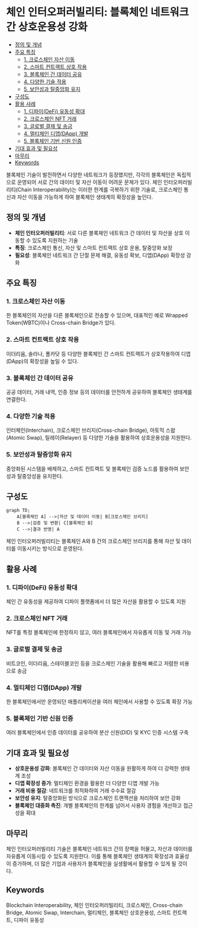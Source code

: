 # 체인 인터오퍼러빌리티: 블록체인 네트워크 간 상호운용성 강화

<!-- mtoc-start -->

- [정의 및 개념](#정의-및-개념)
- [주요 특징](#주요-특징)
  - [1. 크로스체인 자산 이동](#1-크로스체인-자산-이동)
  - [2. 스마트 컨트랙트 상호 작용](#2-스마트-컨트랙트-상호-작용)
  - [3. 블록체인 간 데이터 공유](#3-블록체인-간-데이터-공유)
  - [4. 다양한 기술 적용](#4-다양한-기술-적용)
  - [5. 보안성과 탈중앙화 유지](#5-보안성과-탈중앙화-유지)
- [구성도](#구성도)
- [활용 사례](#활용-사례)
  - [1. 디파이(DeFi) 유동성 확대](#1-디파이defi-유동성-확대)
  - [2. 크로스체인 NFT 거래](#2-크로스체인-nft-거래)
  - [3. 글로벌 결제 및 송금](#3-글로벌-결제-및-송금)
  - [4. 멀티체인 디앱(DApp) 개발](#4-멀티체인-디앱dapp-개발)
  - [5. 블록체인 기반 신원 인증](#5-블록체인-기반-신원-인증)
- [기대 효과 및 필요성](#기대-효과-및-필요성)
- [마무리](#마무리)
- [Keywords](#keywords)

<!-- mtoc-end -->

블록체인 기술이 발전하면서 다양한 네트워크가 등장했지만, 각각의 블록체인은 독립적으로 운영되어 서로 간의 데이터 및 자산 이동이 어려운 문제가 있다. 체인 인터오퍼러빌리티(Chain Interoperability)는 이러한 한계를 극복하기 위한 기술로, 크로스체인 통신과 자산 이동을 가능하게 하여 블록체인 생태계의 확장성을 높인다.

## 정의 및 개념

- **체인 인터오퍼러빌리티**: 서로 다른 블록체인 네트워크 간 데이터 및 자산을 상호 이동할 수 있도록 지원하는 기술
- **특징**: 크로스체인 통신, 자산 및 스마트 컨트랙트 상호 운용, 탈중앙화 보장
- **필요성**: 블록체인 네트워크 간 단절 문제 해결, 유동성 확보, 디앱(DApp) 확장성 강화

## 주요 특징

### 1. 크로스체인 자산 이동

한 블록체인의 자산을 다른 블록체인으로 전송할 수 있으며, 대표적인 예로 Wrapped Token(WBTC)이나 Cross-chain Bridge가 있다.

### 2. 스마트 컨트랙트 상호 작용

이더리움, 솔라나, 폴카닷 등 다양한 블록체인 간 스마트 컨트랙트가 상호작용하여 디앱(DApp)의 확장성을 높일 수 있다.

### 3. 블록체인 간 데이터 공유

공공 데이터, 거래 내역, 인증 정보 등의 데이터를 안전하게 공유하여 블록체인 생태계를 연결한다.

### 4. 다양한 기술 적용

인터체인(Interchain), 크로스체인 브리지(Cross-chain Bridge), 아토믹 스왑(Atomic Swap), 릴레이(Relayer) 등 다양한 기술을 활용하여 상호운용성을 지원한다.

### 5. 보안성과 탈중앙화 유지

중앙화된 시스템을 배제하고, 스마트 컨트랙트 및 블록체인 검증 노드를 활용하여 보안성과 탈중앙성을 유지한다.

## 구성도

```mermaid
graph TD;
    A[블록체인 A] -->|자산 및 데이터 이동| B[크로스체인 브리지]
    B -->|검증 및 변환| C[블록체인 B]
    C -->|결과 반영| A
```

체인 인터오퍼러빌리티는 블록체인 A와 B 간의 크로스체인 브리지를 통해 자산 및 데이터를 이동시키는 방식으로 운영된다.

## 활용 사례

### 1. 디파이(DeFi) 유동성 확대

체인 간 유동성을 제공하여 디파이 플랫폼에서 더 많은 자산을 활용할 수 있도록 지원

### 2. 크로스체인 NFT 거래

NFT를 특정 블록체인에 한정하지 않고, 여러 블록체인에서 자유롭게 이동 및 거래 가능

### 3. 글로벌 결제 및 송금

비트코인, 이더리움, 스테이블코인 등을 크로스체인 기술을 활용해 빠르고 저렴한 비용으로 송금

### 4. 멀티체인 디앱(DApp) 개발

한 블록체인에서만 운영되던 애플리케이션을 여러 체인에서 사용할 수 있도록 확장 가능

### 5. 블록체인 기반 신원 인증

여러 블록체인에서 인증 데이터를 공유하여 분산 신원(DID) 및 KYC 인증 시스템 구축

## 기대 효과 및 필요성

- **상호운용성 강화**: 블록체인 간 데이터와 자산 이동을 원활하게 하여 더 강력한 생태계 조성
- **디앱 확장성 증가**: 멀티체인 환경을 활용한 더 다양한 디앱 개발 가능
- **거래 비용 절감**: 네트워크를 최적화하여 거래 수수료 절감
- **보안성 유지**: 탈중앙화된 방식으로 크로스체인 트랜잭션을 처리하여 보안 강화
- **블록체인 대중화 촉진**: 개별 블록체인의 한계를 넘어서 사용자 경험을 개선하고 접근성을 확대

## 마무리

체인 인터오퍼러빌리티 기술은 블록체인 네트워크 간의 장벽을 허물고, 자산과 데이터를 자유롭게 이동시킬 수 있도록 지원한다. 이를 통해 블록체인 생태계의 확장성과 효율성이 증가하며, 더 많은 기업과 사용자가 블록체인을 실생활에서 활용할 수 있게 될 것이다.

## Keywords

Blockchain Interoperability, 체인 인터오퍼러빌리티, 크로스체인, Cross-chain Bridge, Atomic Swap, Interchain, 멀티체인, 블록체인 상호운용성, 스마트 컨트랙트, 디파이 유동성
